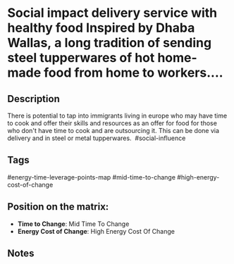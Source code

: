 # Social impact delivery service with healthy food Inspired by Dhaba Wallas, a long tradition of sending steel tupperwares of hot home-made food from home to workers....

## Description
There is potential to tap into immigrants living in europe who may have time to cook and offer their skills and resources as an offer for food for those who don't have time to cook and are outsourcing it. This can be done via delivery and in steel or metal tupperwares.    #social-influence

## Tags
#energy-time-leverage-points-map #mid-time-to-change #high-energy-cost-of-change

## Position on the matrix:
- **Time to Change**: Mid Time To Change
- **Energy Cost of Change**: High Energy Cost Of Change

## Notes
<!-- Add your notes here -->
